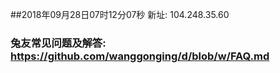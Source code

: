 ##2018年09月28日07时12分07秒 新址: 104.248.35.60
### 兔友常见问题及解答: https://github.com/wanggonging/d/blob/w/FAQ.md
